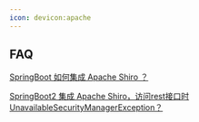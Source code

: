 ```yaml
---
icon: devicon:apache
---
```


## FAQ

[SpringBoot 如何集成 Apache Shiro ？](/article/l3s7joo9/)

[SpringBoot2 集成 Apache Shiro，访问rest接口时UnavailableSecurityManagerException？](/article/xm0r5f3q/)